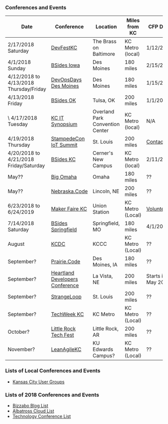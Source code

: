### Conferences and Events

| Date | Conference | Location | Miles from KC | CFP Date |
| --- | --- | --- | --- | --- |
| 2/17/2018 Saturday | [DevFestKC](https://devfestkc.com) | The Brass on Baltimore | KC Metro (local) | 1/12/2017 |
| 4/1/2018 Sunday | [BSides Iowa](https://bsidesiowa.com/) | Des Moines | 180 miles | 2/15/2018 |
| 4/12/2018 to 4/13/2018 Thursday/Friday | [DevOpsDays Des Moines](https://www.devopsdays.org/events/2018-des-moines/) | Des Moines | 180 miles | 1/15/2018 |
| 4/13/2018 Friday | [BSides OK](https://www.bsidesok.com/) | Tulsa, OK | 200 miles | 1/1/2018 |
\ 4/17/2018 Tuesday | [KC IT Synopsium](http://www.kcitsymposium.com) | Overland Park Convention Center | KC Metro (local) | N/A |
| 4/19/2018 Thursday | [StampedeCon IoT Summit](https://stampedecon.com/) | St. Louis | 200 miles | [Contact](https://stampedecon.com/contact-us/) |
| 4/20/2018 to 4/21/2018 Friday/Saturday | [BSides KC](https://www.bsideskc.org/) | Cerner's New Campus | KC Metro (local) | 2/11/2018 |
| May?? | [Big Omaha](http://bigomaha.co/about/) | Omaha | 180 miles | ?? |
| May?? | [Nebraska.Code](https://nebraskacode.amegala.com/) | Lincoln, NE | 200 miles | ?? |
| 6/23/2018 to 6/24/2019 | [Maker Faire KC](http://kansascity.makerfaire.com/) | Union Station | KC Metro (Local) | [Volunteer](http://kansascity.makerfaire.com/volunteer/) |
| 7/14/2018 Saturday | [BSides Springfield](http://www.securitybsides.com/w/page/116970567/BSidesSpfd) | Springfield, MO | 180 miles | 4/1/2018 |
| August | [KCDC](http://www.kcdc.info) | KCCC | KC Metro (Local) | ?? |
| September? | [Prairie.Code](https://prairiecode.amegala.com/) | Des Moines, IA | 180 miles | ?? |
| September? | [Heartland Developers Conference](http://careerlink.com/hdc/) | La Vista, NE | 200 miles | Starts in May 2018 |
| September? | [StrangeLoop](http://www.thestrangeloop.com/) | St. Louis | 200 miles | ?? |
| September? | [TechWeek KC](http://techweek.com/kansas-city/) | KC Metro | KC Metro (Local) | ?? |
| October? | [Little Rock Tech Fest](http://www.lrtechfest.com/) | Little Rock, AR | 200 miles | ?? |
| November? | [LeanAgileKC](leanagilekc.com) | KU Edwards Campus? | KC Metro (Local) | ?? |

### Lists of Local Conferences and Events

* [Kansas City User Groups](http://www.kansascityusergroups.com/)

### Lists of 2018 Conferences and Events

* [Bizzabo Blog List](https://blog.bizzabo.com/technology-events)
* [Albatross Cloud List](https://albatross.cloud/lists/Upcoming-Technology-Conferences.aspx)
* [Technology Conference List](https://www.technologyconference.com/?page_id=440)
